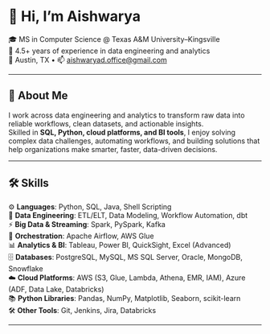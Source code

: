 # 👋 Hi, I’m Aishwarya  

🎓 MS in Computer Science @ Texas A&M University–Kingsville  
💼 4.5+ years of experience in data engineering and analytics  
📍 Austin, TX • 📫 aishwaryad.office@gmail.com  

---

## 🚀 About Me  
I work across data engineering and analytics to transform raw data into reliable workflows, clean datasets, and actionable insights.  
Skilled in **SQL, Python, cloud platforms, and BI tools**, I enjoy solving complex data challenges, automating workflows, and building solutions that help organizations make smarter, faster, data-driven decisions.  

---

## 🛠 Skills  
⚙️ **Languages**: Python, SQL, Java, Shell Scripting  
📂 **Data Engineering**: ETL/ELT, Data Modeling, Workflow Automation, dbt  
⚡ **Big Data & Streaming**: Spark, PySpark, Kafka  
🔄 **Orchestration**: Apache Airflow, AWS Glue  
📊 **Analytics & BI**: Tableau, Power BI, QuickSight, Excel (Advanced)  
🗄️ **Databases**: PostgreSQL, MySQL, MS SQL Server, Oracle, MongoDB, Snowflake  
☁️ **Cloud Platforms**: AWS (S3, Glue, Lambda, Athena, EMR, IAM), Azure (ADF, Data Lake, Databricks)  
📚 **Python Libraries**: Pandas, NumPy, Matplotlib, Seaborn, scikit-learn  
🛠️ **Other Tools**: Git, Jenkins, Jira, Databricks  

---
